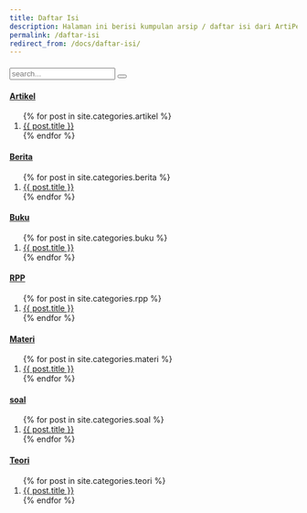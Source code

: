 ```yaml
---
title: Daftar Isi
description: Halaman ini berisi kumpulan arsip / daftar isi dari ArtiPedia. Anda juga bisa berkontribusi dengan menulis artikel di ArtiPedia.
permalink: /daftar-isi
redirect_from: /docs/daftar-isi/
---
```


<div id="search-container" style="margin-top:20px">
        <form id="search-input" role="search" method="get" action="{{ site.baseurl }}/search/">
        <input type="text" id="search-input" name="cari" placeholder="search..."/>
        <button type="submit" title="Submit your search query." class="searchbox__submit">
        <i class="fa fa-search" aria-hidden="true"></i>
</button></form>
              </div>

<h4><a href="https://artipedia.id/artikel" title="Kumpulan Artikel">Artikel</a></h4>
<ol class="arti">
{% for post in site.categories.artikel %}
<li class="{% if page.title == post.title %}current{% endif %}">
<a href="{{ post.url }}" title="{{ post.title }}">{{ post.title }}</a>
</li>  {% endfor %}
</ol>
<h4><a href="https://artipedia.id/berita" title="Kumpulan Berita">Berita</a></h4>
<ol class="arti">
{% for post in site.categories.berita %}
<li class="{% if page.title == post.title %}current{% endif %}">
<a href="{{ post.url }}" title="{{ post.title }}">{{ post.title }}</a>
</li>  {% endfor %}
</ol>
<h4><a href="https://artipedia.id/buku" title="Kumpulan Buku">Buku</a></h4>
<ol class="arti">
{% for post in site.categories.buku %}
<li class="{% if page.title == post.title %}current{% endif %}">
<a href="{{ post.url }}" title="{{ post.title }}">{{ post.title }}</a>
</li>
{% endfor %}
</ol>
 <h4><a href="https://artipedia.id/rpp" title="Kumpulan RPP">RPP</a></h4>
<ol class="arti">
{% for post in site.categories.rpp %}
<li class="{% if page.title == post.title %}current{% endif %}">
<a href="{{ post.url }}" title="{{ post.title }}">{{ post.title }}</a>
</li>  {% endfor %}
</ol>
  <h4><a href="https://artipedia.id/docs/materi" title="Kumpulan Materi">Materi</a></h4>
<ol class="arti">
{% for post in site.categories.materi %}
<li class="{% if page.title == post.title %}current{% endif %}">
<a href="{{ post.url }}" title="{{ post.title }}">{{ post.title }}</a>
</li>  {% endfor %}
</ol>
  <h4><a href="https://artipedia.id/soal" title="Kumpulan Soal">soal</a></h4>
<ol class="arti">
{% for post in site.categories.soal %}
<li class="{% if page.title == post.title %}current{% endif %}">
<a href="{{ post.url }}" title="{{ post.title }}">{{ post.title }}</a>
</li>  {% endfor %}
</ol>
  <h4><a href="https://artipedia.id/teori" title="Kumpulan Teori">Teori</a></h4>
<ol class="arti">
{% for post in site.categories.teori %}
<li class="{% if page.title == post.title %}current{% endif %}">
<a href="{{ post.url }}" title="{{ post.title }}">{{ post.title }}</a>
</li>  {% endfor %}
</ol>


